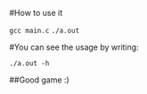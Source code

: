 #How to use it

`gcc main.c`
`./a.out`

#You can see the usage by writing:

`./a.out -h`

##Good game :)
